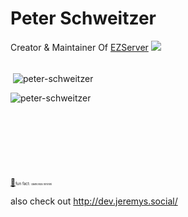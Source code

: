 # Peter Schweitzer

Creator & Maintainer Of [EZServer](http://ezserver.jeremys.social/)
<a href="http://ezservernpm.jeremys.social/"><img src="https://raw.githubusercontent.com/npm/logos/master/npm%20square/n.svg"></img></a>
<br>
<br>
<p>&nbsp;<img align="center" src="https://github-readme-stats.vercel.app/api?username=peter-schweitzer&show_icons=true&locale=en&theme=dark#gh-dark-mode-only" alt="peter-schweitzer" /></p>
<p><img align="left" src="https://github-readme-stats.vercel.app/api/top-langs?username=peter-schweitzer&show_icons=true&locale=en&layout=compact&theme=dark#gh-dark-mode-only" alt="peter-schweitzer" /></p>

<br>
<br>
<br>
<br>
<br>
<br>
<br>
<br>
<a href="https://raw.githubusercontent.com/peter-schweitzer/peter-schweitzer/master/diamonds.gif" style="font-size: 12px;">💎</a><span style="font-size: 6px;">fun fact: </span><span style="font-size: 4px;">diamonds hihihihi</span>

also check out http://dev.jeremys.social/
